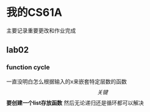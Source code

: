 # 我的CS61A
主要记录重要更改和作业完成

## lab02
### function cycle
一直没明白怎么根据输入的x来嵌套特定层数的函数
$$关键$$
                                                         **要创建一个list存放函数**
然后无论递归还是循环都可以解决      
                                                   